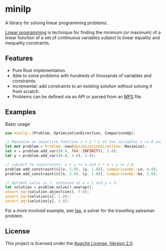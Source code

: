 # minilp

A library for solving linear programming problems.

[Linear programming](https://en.wikipedia.org/wiki/Linear_programming) is technique for
finding the minimum (or maximum) of a linear function of a set of continuous variables
subject to linear equality and inequality constraints.

## Features

* Pure Rust implementation.
* Able to solve problems with hundreds of thousands of variables and constraints.
* Incremental: add constraints to an existing solution without solving it from scratch.
* Problems can be defined via an API or parsed from an
  [MPS](https://en.wikipedia.org/wiki/MPS_(format)) file.

## Examples

Basic usage

```rust
use minilp::{Problem, OptimizationDirection, ComparisonOp};

// Maximize an objective function x + 2 * y of two variables x >= 0 and 0 <= y <= 3
let mut problem = Problem::new(OptimizationDirection::Maximize);
let x = problem.add_var((0.0, f64::INFINITY), 1.0);
let y = problem.add_var((0.0, 3.0), 2.0);

// subject to constraints: x + y <= 4 and 2 * x + y >= 2.0.
problem.add_constraint(&[(x, 1.0), (y, 1.0)], ComparisonOp::Le, 4.0);
problem.add_constraint(&[(x, 2.0), (y, 1.0)], ComparisonOp::Ge, 2.0);

// Optimal value is 7, achieved at x = 1 and y = 3.
let solution = problem.solve().unwrap();
assert_eq!(solution.objective(), 7.0);
assert_eq!(solution[x], 1.0);
assert_eq!(solution[y], 3.0);
```

For a more involved example, see [tsp](examples#tsp), a solver for the travelling salesman problem.

## License

This project is licensed under the [Apache License, Version 2.0](./LICENSE).
